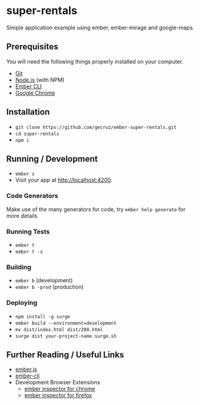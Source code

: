 # super-rentals

Simple application example using ember, ember-mirage and google-maps.

## Prerequisites

You will need the following things properly installed on your computer.

* [Git](https://git-scm.com/)
* [Node.js](https://nodejs.org/) (with NPM)
* [Ember CLI](https://ember-cli.com/)
* [Google Chrome](https://google.com/chrome/)

## Installation

* `git clone https://github.com/gecruz/ember-super-rentals.git`
* `cd super-rentals`
* `npm i`

## Running / Development

* `ember s`
* Visit your app at [http://localhost:4200](http://localhost:4200).

### Code Generators

Make use of the many generators for code, try `ember help generate` for more details

### Running Tests

* `ember t`
* `ember t -s`

### Building

* `ember b` (development)
* `ember b -prod` (production)

### Deploying

* `npm install -g surge`
* `ember build --environment=development`
* `mv dist/index.html dist/200.html`
* `surge dist your-project-name.surge.sh`

## Further Reading / Useful Links

* [ember.js](https://emberjs.com/)
* [ember-cli](https://ember-cli.com/)
* Development Browser Extensions
  * [ember inspector for chrome](https://chrome.google.com/webstore/detail/ember-inspector/bmdblncegkenkacieihfhpjfppoconhi)
  * [ember inspector for firefox](https://addons.mozilla.org/en-US/firefox/addon/ember-inspector/)
